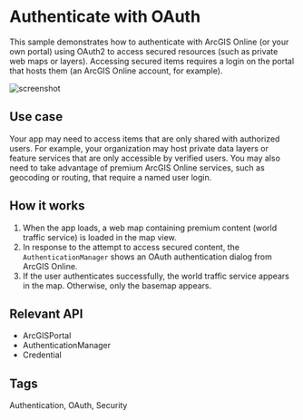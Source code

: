 # Authenticate with OAuth

This sample demonstrates how to authenticate with ArcGIS Online (or your own portal) using OAuth2 to access secured resources (such as private web maps or layers). Accessing secured items requires a login on the portal that hosts them (an ArcGIS Online account, for example).

![screenshot](OAuth.jpg)

## Use case

Your app may need to access items that are only shared with authorized users. For example, your organization may host private data layers or feature services that are only accessible by verified users. You may also need to take advantage of premium ArcGIS Online services, such as geocoding or routing, that require a named user login.

## How it works

1. When the app loads, a web map containing premium content (world traffic service) is loaded in the map view.
2. In response to the attempt to access secured content, the `AuthenticationManager` shows an OAuth authentication dialog from ArcGIS Online.
3. If the user authenticates successfully, the world traffic service appears in the map. Otherwise, only the basemap appears.

## Relevant API

* ArcGISPortal
* AuthenticationManager
* Credential

## Tags

Authentication, OAuth, Security
